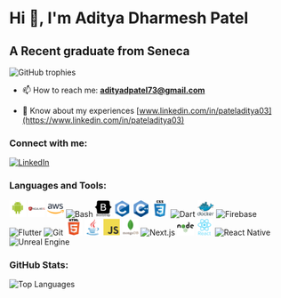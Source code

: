 # Hi 👋, I'm Aditya Dharmesh Patel
## A Recent graduate from Seneca

![GitHub trophies](https://github-profile-trophy.vercel.app/?username=aditya-patel03)

- 📫 How to reach me: **adityadpatel73@gmail.com**

- 📄 Know about my experiences [www.linkedin.com/in/pateladitya03](https://www.linkedin.com/in/pateladitya03)

### Connect with me:
[![LinkedIn](https://simpleicons.org/icons/linkedin.svg)](https://linkedin.com/in/pateladitya03)
<!-- Add more social media links here -->

### Languages and Tools:
<img src="https://raw.githubusercontent.com/devicons/devicon/master/icons/android/android-original-wordmark.svg" alt="Android" width="30" height="30"/>
<img src="https://raw.githubusercontent.com/devicons/devicon/master/icons/angularjs/angularjs-original-wordmark.svg" alt="AngularJS" width="30" height="30"/>
<img src="https://raw.githubusercontent.com/devicons/devicon/master/icons/amazonwebservices/amazonwebservices-original-wordmark.svg" alt="AWS" width="30" height="30"/>
<img src="https://www.vectorlogo.zone/logos/gnu_bash/gnu_bash-icon.svg" alt="Bash" width="30" height="30"/>
<img src="https://raw.githubusercontent.com/devicons/devicon/master/icons/bootstrap/bootstrap-plain-wordmark.svg" alt="Bootstrap" width="30" height="30"/>
<img src="https://raw.githubusercontent.com/devicons/devicon/master/icons/c/c-original.svg" alt="C" width="30" height="30"/>
<img src="https://raw.githubusercontent.com/devicons/devicon/master/icons/cplusplus/cplusplus-original.svg" alt="C++" width="30" height="30"/>
<img src="https://raw.githubusercontent.com/devicons/devicon/master/icons/css3/css3-original-wordmark.svg" alt="CSS3" width="30" height="30"/>
<img src="https://www.vectorlogo.zone/logos/dartlang/dartlang-icon.svg" alt="Dart" width="30" height="30"/>
<img src="https://raw.githubusercontent.com/devicons/devicon/master/icons/docker/docker-original-wordmark.svg" alt="Docker" width="30" height="30"/>
<img src="https://www.vectorlogo.zone/logos/firebase/firebase-icon.svg" alt="Firebase" width="30" height="30"/>
<img src="https://www.vectorlogo.zone/logos/flutterio/flutterio-icon.svg" alt="Flutter" width="30" height="30"/>
<img src="https://www.vectorlogo.zone/logos/git-scm/git-scm-icon.svg" alt="Git" width="30" height="30"/>
<img src="https://raw.githubusercontent.com/devicons/devicon/master/icons/html5/html5-original-wordmark.svg" alt="HTML5" width="30" height="30"/>
<img src="https://raw.githubusercontent.com/devicons/devicon/master/icons/java/java-original.svg" alt="Java" width="30" height="30"/>
<img src="https://raw.githubusercontent.com/devicons/devicon/master/icons/javascript/javascript-original.svg" alt="JavaScript" width="30" height="30"/>
<img src="https://raw.githubusercontent.com/devicons/devicon/master/icons/mongodb/mongodb-original-wordmark.svg" alt="MongoDB" width="30" height="30"/>
<img src="https://cdn.worldvectorlogo.com/logos/nextjs-2.svg" alt="Next.js" width="30" height="30"/>
<img src="https://raw.githubusercontent.com/devicons/devicon/master/icons/nodejs/nodejs-original-wordmark.svg" alt="Node.js" width="30" height="30"/>
<img src="https://raw.githubusercontent.com/devicons/devicon/master/icons/react/react-original-wordmark.svg" alt="React" width="30" height="30"/>
<img src="https://reactnative.dev/img/header_logo.svg" alt="React Native" width="30" height="30"/>
<img src="https://raw.githubusercontent.com/kenangundogan/fontisto/036b7eca71aab1bef8e6a0518f7329f13ed62f6b/icons/svg/brand/unreal-engine.svg" alt="Unreal Engine" width="30" height="30"/>


### GitHub Stats:
![Top Languages](https://github-readme-stats.vercel.app/api/top-langs?username=aditya-patel03&show_icons=true&locale=en&layout=compact)
